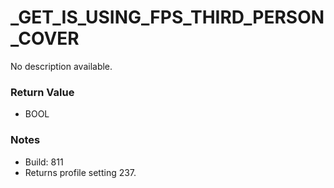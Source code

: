 # _GET_IS_USING_FPS_THIRD_PERSON_COVER

No description available.

### Return Value
* BOOL

### Notes
* Build: 811
* Returns profile setting 237.

